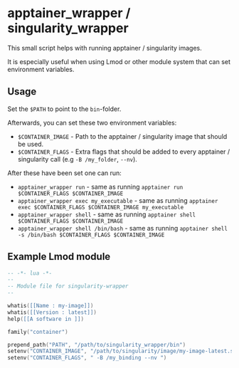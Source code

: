 # apptainer_wrapper / singularity_wrapper

This small script helps with running apptainer / singularity images.

It is especially useful when using Lmod or other module system that can set environment variables.

## Usage

Set the `$PATH` to point to the `bin`-folder.

Afterwards, you can set these two environment variables:

- `$CONTAINER_IMAGE` - Path to the apptainer / singularity image that should be used.
- `$CONTAINER_FLAGS` - Extra flags that should be added to every apptainer / singularity call (e.g `-B /my_folder`, `--nv`).

After these have been set one can run:

- `apptainer_wrapper run` - same as running `apptainer run $CONTAINER_FLAGS $CONTAINER_IMAGE`
- `apptainer_wrapper exec my_executable` - same as running `apptainer exec $CONTAINER_FLAGS $CONTAINER_IMAGE my_executable`
- `apptainer_wrapper shell` - same as running `apptainer shell $CONTAINER_FLAGS $CONTAINER_IMAGE`
- `apptainer_wrapper shell /bin/bash` - same as running `apptainer shell -s /bin/bash $CONTAINER_FLAGS $CONTAINER_IMAGE`

## Example Lmod module

```lua
-- -*- lua -*-
--
-- Module file for singularity-wrapper
--

whatis([[Name : my-image]])
whatis([[Version : latest]])
help([[A software in ]])

family("container")

prepend_path("PATH", "/path/to/singularity_wrapper/bin")
setenv("CONTAINER_IMAGE", "/path/to/singularity/image/my-image-latest.sif")
setenv("CONTAINER_FLAGS", " -B /my_binding --nv ")
```
